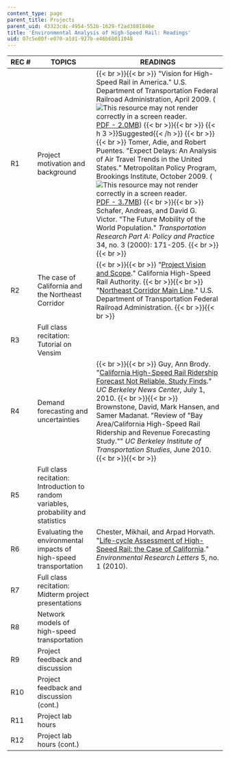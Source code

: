 ```yaml
---
content_type: page
parent_title: Projects
parent_uid: 43323cdc-4954-552b-1629-f2ad3881846e
title: 'Environmental Analysis of High-Speed Rail: Readings'
uid: 07c5e80f-e070-a1d1-927b-e46b68011048
---
```


| REC # | TOPICS | READINGS |
| --- | --- | --- |
| R1 | Project motivation and background |  {{< br >}}{{< br >}} "Vision for High-Speed Rail in America." U.S. Department of Transportation Federal Railroad Administration, April 2009. (![This resource may not render correctly in a screen reader.](/images/inacessible.gif)[PDF - 2.0MB](http://www.fra.dot.gov/Elib/Document/1468)) {{< br >}}{{< br >}} {{< h 3 >}}Suggested{{< /h >}} {{< br >}}{{< br >}} Tomer, Adie, and Robert Puentes. "Expect Delays: An Analysis of Air Travel Trends in the United States." Metropolitan Policy Program, Brookings Institute, October 2009. (![This resource may not render correctly in a screen reader.](/images/inacessible.gif)[PDF - 3.7MB](https://www.brookings.edu/research/expect-delays-an-analysis-of-air-travel-trends-in-the-united-states/)) {{< br >}}{{< br >}} Schafer, Andreas, and David G. Victor. "The Future Mobility of the World Population." _Transportation Research Part A: Policy and Practice_ 34, no. 3 (2000): 171-205. {{< br >}}{{< br >}}  |
| R2 | The case of California and the Northeast Corridor |  {{< br >}}{{< br >}} "[Project Vision and Scope](http://web.archive.org/web/20120208082350/http://cahighspeedrail.ca.gov/project_vision.aspx)." California High-Speed Rail Authority. {{< br >}}{{< br >}} "[Northeast Corridor Main Line](https://web.archive.org/web/20110411221532/http://www.fra.dot.gov/rpd/passenger/643.shtml)." U.S. Department of Transportation Federal Railroad Administration. {{< br >}}{{< br >}}  |
| R3 | Full class recitation: Tutorial on Vensim | &nbsp; |
| R4 | Demand forecasting and uncertainties |  {{< br >}}{{< br >}} Guy, Ann Brody. "[California High-Speed Rail Ridership Forecast Not Reliable, Study Finds](http://newscenter.berkeley.edu/2010/07/01/high_speed_rail/)." _UC Berkeley News Center_, July 1, 2010. {{< br >}}{{< br >}} Brownstone, David, Mark Hansen, and Samer Madanat. "Review of "Bay Area/California High-Speed Rail Ridership and Revenue Forecasting Study."" _UC Berkeley Institute of Transportation Studies_, June 2010. {{< br >}}{{< br >}}  |
| R5 | Full class recitation: Introduction to random variables, probability and statistics | &nbsp; |
| R6 | Evaluating the environmental impacts of high-speed transportation | Chester, Mikhail, and Arpad Horvath. "[Life-cycle Assessment of High-Speed Rail: the Case of California](http://dx.doi.org/10.1088/1748-9326/5/1/014003)." _Environmental Research Letters_ 5, no. 1 (2010). |
| R7 | Full class recitation: Midterm project presentations | &nbsp; |
| R8 | Network models of high-speed transportation | &nbsp; |
| R9 | Project feedback and discussion | &nbsp; |
| R10 | Project feedback and discussion (cont.) | &nbsp; |
| R11 | Project lab hours | &nbsp; |
| R12 | Project lab hours (cont.) |